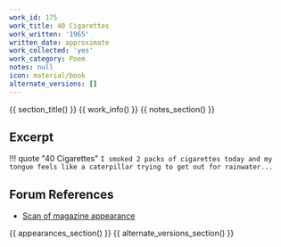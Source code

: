 ```yaml
---
work_id: 175
work_title: 40 Cigarettes
work_written: '1965'
written_date: approximate
work_collected: 'yes'
work_category: Poem
notes: null
icon: material/book
alternate_versions: []
---
```


{{ section_title() }}
{{ work_info() }}
{{ notes_section() }}
## Excerpt
!!! quote "40 Cigarettes"
    ```
    I smoked 2 packs of cigarettes today and
    my tongue feels like a
    caterpillar trying to get out for
    rainwater...
    ```

## Forum References
- [Scan of magazine appearance](https://bukowskiforum.com/threads/40-cigarettes-and-the-rock-in-blitz-2-1965.11181/)

{{ appearances_section() }}
{{ alternate_versions_section() }}